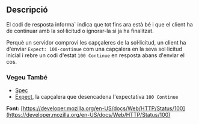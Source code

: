 ## Descripció

El codi de resposta informa`
indica que tot fins ara està bé i que el client ha de continuar amb la
sol·licitud o ignorar-la si ja ha finalitzat.

Perquè un servidor comprovi les capçaleres de la sol·licitud, un client ha d'enviar
`Expect: 100-continue` com una capçalera en la seva sol·licitud inicial
i rebre un codi d'estat `100 Continue` en resposta abans d'enviar el cos.

### Vegeu També

- [Spec](https://www.rfc-editor.org/rfc/rfc9110#status.100)
- [Expect](/en-US/docs/Web/HTTP/Headers/Expect), la capçalera que desencadena l'expectativa `100 Continue`

**Font:** [https://developer.mozilla.org/en-US/docs/Web/HTTP/Status/100](https://developer.mozilla.org/en-US/docs/Web/HTTP/Status/100)
